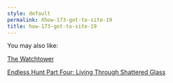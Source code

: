 ```yaml
---
style: default
permalink: Xhow-173-got-to-site-19
title: how-173-got-to-site-19
---
```

You may also like:

[The Watchtower](http://scp-wiki.net/the-watchtower)

[Endless Hunt Part Four: Living Through Shattered Glass](http://scp-wiki.net/ofanendlesshunt-partfour-livingthroughshatteredglass)

